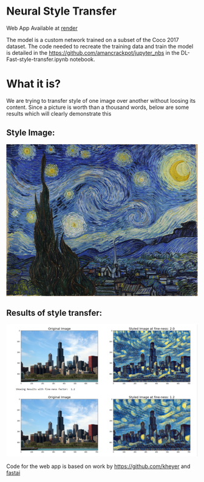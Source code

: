 # Neural Style Transfer

Web App Available at <a href="https://neural-style-app.onrender.com/" target="_blank">render</a>

The model is a custom network trained on a subset of the Coco 2017 dataset. The code needed to recreate the training data 
and train the model is detailed in the https://github.com/amancrackpot/jupyter_nbs in the DL-Fast-style-transfer.ipynb notebook.

# What it is?
We are trying to transfer style of one image over another without loosing its content. Since a picture is worth than a thousand words, below are some results which will clearly demonstrate this

## Style Image: 
![image](https://github.com/amancrackpot/Fast-Neural-Style/blob/master/Results/starry.jpeg)
## Results of style transfer:
![image](https://github.com/amancrackpot/Fast-Neural-Style/blob/master/Results/starry.png)



Code for the web app is based on work by https://github.com/kheyer and [fastai](fast.ai)


